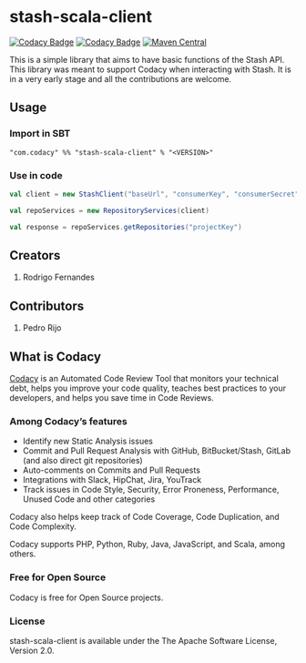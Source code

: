 # stash-scala-client

[![Codacy Badge](https://api.codacy.com/project/badge/Grade/3c6fbd37c5ec45eeadab6e98d7c55b27)](https://www.codacy.com/manual/Codacy/stash-scala-client?utm_source=github.com&amp;utm_medium=referral&amp;utm_content=codacy/stash-scala-client&amp;utm_campaign=Badge_Grade)
[![Codacy Badge](https://api.codacy.com/project/badge/Coverage/3c6fbd37c5ec45eeadab6e98d7c55b27)](https://www.codacy.com/manual/Codacy/stash-scala-client?utm_source=github.com&utm_medium=referral&utm_content=codacy/stash-scala-client&utm_campaign=Badge_Coverage)
[![Maven Central](https://maven-badges.herokuapp.com/maven-central/com.codacy/stash-scala-client_2.11/badge.svg)](https://maven-badges.herokuapp.com/maven-central/com.codacy/stash-scala-client_2.11)

This is a simple library that aims to have basic functions of the Stash API.
This library was meant to support Codacy when interacting with Stash.
It is in a very early stage and all the contributions are welcome.

## Usage

### Import in SBT

```
"com.codacy" %% "stash-scala-client" % "<VERSION>"
```

### Use in code

```scala
val client = new StashClient("baseUrl", "consumerKey", "consumerSecret", "token", "secretToken")

val repoServices = new RepositoryServices(client)

val response = repoServices.getRepositories("projectKey")
```

## Creators

1. Rodrigo Fernandes

## Contributors

1. Pedro Rijo

## What is Codacy

[Codacy](https://www.codacy.com/) is an Automated Code Review Tool that monitors your technical debt,
helps you improve your code quality,
teaches best practices to your developers,
and helps you save time in Code Reviews.

### Among Codacy’s features

- Identify new Static Analysis issues
- Commit and Pull Request Analysis with GitHub, BitBucket/Stash, GitLab (and also direct git repositories)
- Auto-comments on Commits and Pull Requests
- Integrations with Slack, HipChat, Jira, YouTrack
- Track issues in Code Style, Security, Error Proneness, Performance, Unused Code and other categories

Codacy also helps keep track of Code Coverage, Code Duplication, and Code Complexity.

Codacy supports PHP, Python, Ruby, Java, JavaScript, and Scala, among others.

### Free for Open Source

Codacy is free for Open Source projects.

### License

stash-scala-client is available under the The Apache Software License, Version 2.0.
